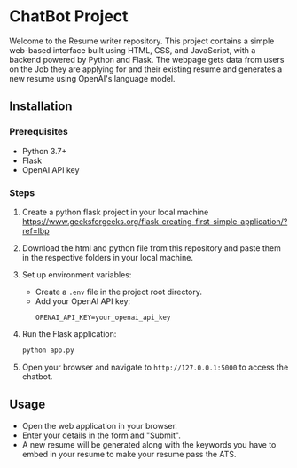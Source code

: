 # ChatBot Project

Welcome to the Resume writer repository. This project contains a simple web-based interface built using HTML, CSS, and JavaScript, with a backend powered by Python and Flask. The webpage gets data from users on the Job they are applying for and their existing resume and generates a new resume using OpenAI's language model.

## Installation

### Prerequisites
- Python 3.7+
- Flask
- OpenAI API key


### Steps

1. Create a python flask project in your local machine
https://www.geeksforgeeks.org/flask-creating-first-simple-application/?ref=lbp

2. Download the html and python file from this repository and paste them in the respective folders in your local machine.

2. Set up environment variables:
    - Create a `.env` file in the project root directory.
    - Add your OpenAI API key:
      ```env
      OPENAI_API_KEY=your_openai_api_key
      ```

3. Run the Flask application:
    ```sh
    python app.py
    ```

6. Open your browser and navigate to `http://127.0.0.1:5000` to access the chatbot.

## Usage

- Open the web application in your browser.
- Enter your details in the form and "Submit".
- A new resume will be generated along with the keywords you have to embed in your resume to make your resume pass the ATS.
